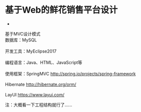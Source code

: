 # 基于Web的鲜花销售平台设计
-
基于MVC设计模式 <br> 
数据库：MySQL <br>  
开发工具：MyEclipse2017<br>  
编程语言：Java、HTML、JavaScript等<br>  
使用框架：SpringMVC  http://spring.io/projects/spring-framework <br>  
         Hibernate  http://hibernate.org/orm/ <br>  
         LayUI      https://www.layui.com/ <br>  




注：大概看一下工程结构就行了......
